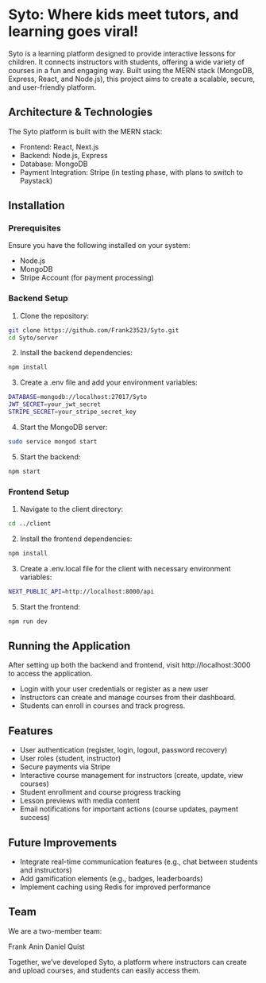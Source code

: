 # Syto: Where kids meet tutors, and learning goes viral!

Syto is a learning platform designed to provide interactive lessons for children. It connects instructors with students, offering a wide variety of courses in a fun and engaging way. Built using the MERN stack (MongoDB, Express, React, and Node.js), this project aims to create a scalable, secure, and user-friendly platform.

## Architecture & Technologies

The Syto platform is built with the MERN stack:

- Frontend: React, Next.js
- Backend: Node.js, Express
- Database: MongoDB
- Payment Integration: Stripe (in testing phase, with plans to switch to Paystack)

## Installation

### Prerequisites

Ensure you have the following installed on your system:

- Node.js
- MongoDB
- Stripe Account (for payment processing)

### Backend Setup

1. Clone the repository:

```bash
git clone https://github.com/Frank23523/Syto.git
cd Syto/server
```

2. Install the backend dependencies:

```bash
npm install
```

3. Create a .env file and add your environment variables:

```bash
DATABASE=mongodb://localhost:27017/Syto
JWT_SECRET=your_jwt_secret
STRIPE_SECRET=your_stripe_secret_key
```

4. Start the MongoDB server:

```bash
sudo service mongod start
```

5. Start the backend:

```bash
npm start
```

### Frontend Setup

1. Navigate to the client directory:

```bash
cd ../client
```

2. Install the frontend dependencies:

```bash
npm install
```

3. Create a .env.local file for the client with necessary environment variables:

```bash
NEXT_PUBLIC_API=http://localhost:8000/api
```

5. Start the frontend:

```bash
npm run dev
```

## Running the Application

After setting up both the backend and frontend,
visit http://localhost:3000 to access the application.

- Login with your user credentials or register as a new user
- Instructors can create and manage courses from their dashboard.
- Students can enroll in courses and track progress.

## Features

- User authentication (register, login, logout, password recovery)
- User roles (student, instructor)
- Secure payments via Stripe
- Interactive course management for instructors (create, update, view courses)
- Student enrollment and course progress tracking
- Lesson previews with media content
- Email notifications for important actions (course updates, payment success)

## Future Improvements

- Integrate real-time communication features (e.g., chat between students and instructors)
- Add gamification elements (e.g., badges, leaderboards)
- Implement caching using Redis for improved performance

## Team

We are a two-member team:

Frank Anin
Daniel Quist

Together, we’ve developed Syto, a platform where instructors can create and upload courses, and students can easily access them.
